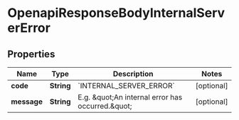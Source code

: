 

# OpenapiResponseBodyInternalServerError


## Properties

| Name | Type | Description | Notes |
|------------ | ------------- | ------------- | -------------|
|**code** | **String** | &#x60;INTERNAL_SERVER_ERROR&#x60; |  [optional] |
|**message** | **String** | E.g. \&quot;An internal error has occurred.\&quot; |  [optional] |



